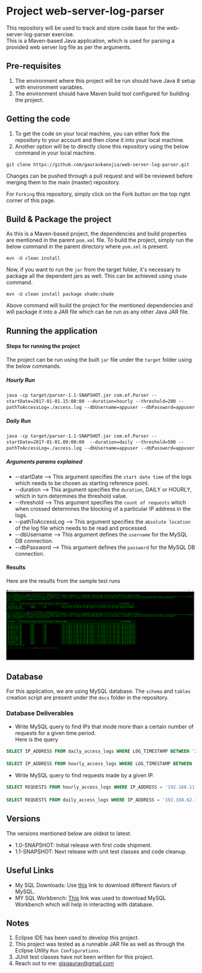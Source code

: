 # Project web-server-log-parser
This repository will be used to track and store code base for the web-server-log-parser exercise.<br/>
This is a Maven-based Java application, which is used for parsing a provided web server log file as per the arguments.

## Pre-requisites
1.  The environment where this project will be run should have Java 8 setup with environment variables.
2.  The environment should have Maven build tool configured for building the project.

## Getting the code
1.  To get the code on your local machine, you can either fork the repository to your account and then clone it into your local machine.
2.  Another option will be to directly clone this repository using the below command in your local machine.

```script
git clone https://github.com/gauravkanojia/web-server-log-parser.git
```

Changes can be pushed through a pull request and will be reviewed before merging them to the main (master) repository.

For `Forking` this repository, simply click on the Fork button on the top right corner of this page.


## Build & Package the project
As this is a Maven-based project, the dependencies and build properties are mentioned in the parent `pom.xml` file. To build the project, simply run the below command in the parent directory where `pom.xml` is present.

```script
mvn -U clean install
```

Now, if you want to run the `jar` from the target folder, it's necessary to package all the dependent jars as well. This can be achieved using `shade` command.
```script
mvn -U clean install package shade:shade
```
Above command will build the project for the mentioned dependencies and will package it into a JAR file which can be run as any other Java JAR file.

## Running the application
#### Steps for running the project
The project can be run using the built `jar` file under the `target` folder using the below commands.

##### Hourly Run
```script
java -cp target/parser-1.1-SNAPSHOT.jar com.ef.Parser --startDate=2017-01-01.15:00:00 --duration=hourly --threshold=200 --pathToAccessLog=./access.log --dbUsername=appuser --dbPassword=appuser
```

##### Daily Run
```script
java -cp target/parser-1.1-SNAPSHOT.jar com.ef.Parser --startDate=2017-01-01.00:00:00  --duration=daily --threshold=500 --pathToAccessLog=./access.log --dbUsername=appuser --dbPassword=appuser
```
##### Arguments params explained
*   --startDate --> This argument specifies the `start date time` of the logs which needs to be chosen as starting reference point.
*   --duration --> This argument specifies the `duration`, DAILY or HOURLY, which in turn determines the threshold value.
*   --threshold --> This argument specifies the `count of requests` which when crossed determines the blocking of a particular IP address in the logs.
*   --pathToAccessLog --> This argument specifies the `absolute location` of the log file which needs to be read and processed.
*   --dbUsername --> This argument defines the `username` for the MySQL DB connection.
*   --dbPassword --> This argument defines the `password` for the MySQL DB connection.

#### Results
Here are the results from the sample test runs

![Test_Run_Results](./docs/results.png?raw=true "Test Run Results")

## Database
For this application, we are using MySQL database. The `schema` and `tables` creation script are present under the `docs` folder in the repository.
### Database Deliverables
*   Write MySQL query to find IPs that mode more than a certain number of requests for a given time period.
<br>Here is the query</br>

```sql
SELECT IP_ADDRESS FROM daily_access_logs WHERE LOG_TIMESTAMP BETWEEN '2017-01-01.13:00:00' AND '2017-01-01.14:00:00' AND REQUESTS >= 100;

SELECT IP_ADDRESS FROM hourly_access_logs WHERE LOG_TIMESTAMP BETWEEN '2017-01-01.13:00:00' AND '2017-01-01.14:00:00' AND REQUESTS >= 200;
```

*   Write MySQL query to find requests made by a given IP.

```sql
SELECT REQUESTS FROM hourly_access_logs WHERE IP_ADDRESS = '192.168.11.231';

SELECT REQUESTS FROM daily_access_logs WHERE IP_ADDRESS = '192.168.62.176';
```
## Versions
The versions mentioned below are oldest to latest. <br/>
*   1.0-SNAPSHOT: Initial release with first code shipment.
*   1.1-SNAPSHOT: Next release with unit test classes and code cleanup.

## Useful Links
*   My SQL Downloads: Use [this](https://dev.mysql.com/downloads/) link to download different flavors of MySQL.  
*   MY SQL Workbench: [This](https://dev.mysql.com/downloads/workbench/) link was used to download MySQL Workbench which will help in interacting with database.

## Notes
1.  Eclipse IDE has been used to develop this project.
2.  This project was tested as a runnable JAR file as well as through the Eclipse Utility `Run Configurations`.
3.  JUnit test classes have not been written for this project.
4.  Reach out to me: gisgaurav@gmail.com

